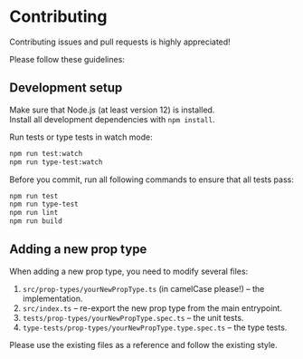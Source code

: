 # Contributing

Contributing issues and pull requests is highly appreciated!

Please follow these guidelines:

## Development setup

Make sure that Node.js (at least version 12) is installed.  
Install all development dependencies with `npm install`.

Run tests or type tests in watch mode:

```bash
npm run test:watch
npm run type-test:watch
```

Before you commit, run all following commands to ensure that all tests pass:

```bash
npm run test
npm run type-test
npm run lint
npm run build
```

## Adding a new prop type

When adding a new prop type, you need to modify several files:

1. `src/prop-types/yourNewPropType.ts` (in camelCase please!) – the implementation.
2. `src/index.ts` – re-export the new prop type from the main entrypoint.
3. `tests/prop-types/yourNewPropType.spec.ts` – the unit tests.
4. `type-tests/prop-types/yourNewPropType.type.spec.ts` – the type tests.

Please use the existing files as a reference and follow the existing style.
